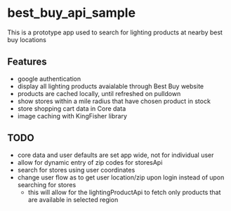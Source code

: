 # best_buy_api_sample
This is a prototype app used to search for lighting products at nearby best buy locations

## Features
- google authentication
- display all lighting products avaialable through Best Buy website
- products are cached locally, until refreshed on pulldown
- show stores within a mile radius that have chosen product in stock
- store shopping cart data in Core data
- image caching with KingFisher library

## TODO
- core data and user defaults are set app wide, not for individual user
- allow for dynamic entry of zip codes for storesApi
- search for stores using user coordinates
- change user flow as to get user location/zip upon login instead of upon searching for stores
  - this will allow for the lightingProductApi to fetch only products that are available in selected region
  
